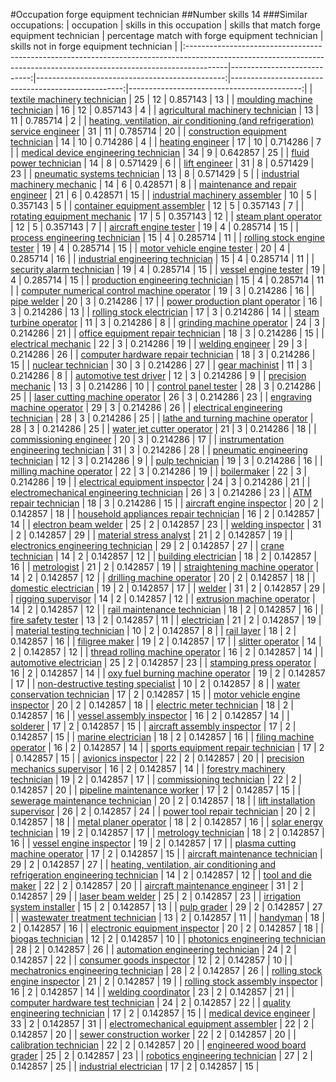 #Occupation forge equipment technician
##Number skills 14
###Similar occupations:
| occupation                                                                                                                                                            |   skills in this occupation |   skills that match forge equipment technician |   percentage match with forge equipment technician |   skills not in forge equipment technician |
|:----------------------------------------------------------------------------------------------------------------------------------------------------------------------|----------------------------:|-----------------------------------------------:|---------------------------------------------------:|-------------------------------------------:|
| [textile machinery technician](textile_machinery_technician.md)                                                                                                       |                          25 |                                             12 |                                           0.857143 |                                         13 |
| [moulding machine technician](moulding_machine_technician.md)                                                                                                         |                          16 |                                             12 |                                           0.857143 |                                          4 |
| [agricultural machinery technician](agricultural_machinery_technician.md)                                                                                             |                          13 |                                             11 |                                           0.785714 |                                          2 |
| [heating, ventilation, air conditioning (and refrigeration) service engineer](heating,_ventilation,_air_conditioning_(and_refrigeration)_service_engineer.md)         |                          31 |                                             11 |                                           0.785714 |                                         20 |
| [construction equipment technician](construction_equipment_technician.md)                                                                                             |                          14 |                                             10 |                                           0.714286 |                                          4 |
| [heating engineer](heating_engineer.md)                                                                                                                               |                          17 |                                             10 |                                           0.714286 |                                          7 |
| [medical device engineering technician](medical_device_engineering_technician.md)                                                                                     |                          34 |                                              9 |                                           0.642857 |                                         25 |
| [fluid power technician](fluid_power_technician.md)                                                                                                                   |                          14 |                                              8 |                                           0.571429 |                                          6 |
| [lift engineer](lift_engineer.md)                                                                                                                                     |                          31 |                                              8 |                                           0.571429 |                                         23 |
| [pneumatic systems technician](pneumatic_systems_technician.md)                                                                                                       |                          13 |                                              8 |                                           0.571429 |                                          5 |
| [industrial machinery mechanic](industrial_machinery_mechanic.md)                                                                                                     |                          14 |                                              6 |                                           0.428571 |                                          8 |
| [maintenance and repair engineer](maintenance_and_repair_engineer.md)                                                                                                 |                          21 |                                              6 |                                           0.428571 |                                         15 |
| [industrial machinery assembler](industrial_machinery_assembler.md)                                                                                                   |                          10 |                                              5 |                                           0.357143 |                                          5 |
| [container equipment assembler](container_equipment_assembler.md)                                                                                                     |                          12 |                                              5 |                                           0.357143 |                                          7 |
| [rotating equipment mechanic](rotating_equipment_mechanic.md)                                                                                                         |                          17 |                                              5 |                                           0.357143 |                                         12 |
| [steam plant operator](steam_plant_operator.md)                                                                                                                       |                          12 |                                              5 |                                           0.357143 |                                          7 |
| [aircraft engine tester](aircraft_engine_tester.md)                                                                                                                   |                          19 |                                              4 |                                           0.285714 |                                         15 |
| [process engineering technician](process_engineering_technician.md)                                                                                                   |                          15 |                                              4 |                                           0.285714 |                                         11 |
| [rolling stock engine tester](rolling_stock_engine_tester.md)                                                                                                         |                          19 |                                              4 |                                           0.285714 |                                         15 |
| [motor vehicle engine tester](motor_vehicle_engine_tester.md)                                                                                                         |                          20 |                                              4 |                                           0.285714 |                                         16 |
| [industrial engineering technician](industrial_engineering_technician.md)                                                                                             |                          15 |                                              4 |                                           0.285714 |                                         11 |
| [security alarm technician](security_alarm_technician.md)                                                                                                             |                          19 |                                              4 |                                           0.285714 |                                         15 |
| [vessel engine tester](vessel_engine_tester.md)                                                                                                                       |                          19 |                                              4 |                                           0.285714 |                                         15 |
| [production engineering technician](production_engineering_technician.md)                                                                                             |                          15 |                                              4 |                                           0.285714 |                                         11 |
| [computer numerical control machine operator](computer_numerical_control_machine_operator.md)                                                                         |                          19 |                                              3 |                                           0.214286 |                                         16 |
| [pipe welder](pipe_welder.md)                                                                                                                                         |                          20 |                                              3 |                                           0.214286 |                                         17 |
| [power production plant operator](power_production_plant_operator.md)                                                                                                 |                          16 |                                              3 |                                           0.214286 |                                         13 |
| [rolling stock electrician](rolling_stock_electrician.md)                                                                                                             |                          17 |                                              3 |                                           0.214286 |                                         14 |
| [steam turbine operator](steam_turbine_operator.md)                                                                                                                   |                          11 |                                              3 |                                           0.214286 |                                          8 |
| [grinding machine operator](grinding_machine_operator.md)                                                                                                             |                          24 |                                              3 |                                           0.214286 |                                         21 |
| [office equipment repair technician](office_equipment_repair_technician.md)                                                                                           |                          18 |                                              3 |                                           0.214286 |                                         15 |
| [electrical mechanic](electrical_mechanic.md)                                                                                                                         |                          22 |                                              3 |                                           0.214286 |                                         19 |
| [welding engineer](welding_engineer.md)                                                                                                                               |                          29 |                                              3 |                                           0.214286 |                                         26 |
| [computer hardware repair technician](computer_hardware_repair_technician.md)                                                                                         |                          18 |                                              3 |                                           0.214286 |                                         15 |
| [nuclear technician](nuclear_technician.md)                                                                                                                           |                          30 |                                              3 |                                           0.214286 |                                         27 |
| [gear machinist](gear_machinist.md)                                                                                                                                   |                          11 |                                              3 |                                           0.214286 |                                          8 |
| [automotive test driver](automotive_test_driver.md)                                                                                                                   |                          12 |                                              3 |                                           0.214286 |                                          9 |
| [precision mechanic](precision_mechanic.md)                                                                                                                           |                          13 |                                              3 |                                           0.214286 |                                         10 |
| [control panel tester](control_panel_tester.md)                                                                                                                       |                          28 |                                              3 |                                           0.214286 |                                         25 |
| [laser cutting machine operator](laser_cutting_machine_operator.md)                                                                                                   |                          26 |                                              3 |                                           0.214286 |                                         23 |
| [engraving machine operator](engraving_machine_operator.md)                                                                                                           |                          29 |                                              3 |                                           0.214286 |                                         26 |
| [electrical engineering technician](electrical_engineering_technician.md)                                                                                             |                          28 |                                              3 |                                           0.214286 |                                         25 |
| [lathe and turning machine operator](lathe_and_turning_machine_operator.md)                                                                                           |                          28 |                                              3 |                                           0.214286 |                                         25 |
| [water jet cutter operator](water_jet_cutter_operator.md)                                                                                                             |                          21 |                                              3 |                                           0.214286 |                                         18 |
| [commissioning engineer](commissioning_engineer.md)                                                                                                                   |                          20 |                                              3 |                                           0.214286 |                                         17 |
| [instrumentation engineering technician](instrumentation_engineering_technician.md)                                                                                   |                          31 |                                              3 |                                           0.214286 |                                         28 |
| [pneumatic engineering technician](pneumatic_engineering_technician.md)                                                                                               |                          12 |                                              3 |                                           0.214286 |                                          9 |
| [pulp technician](pulp_technician.md)                                                                                                                                 |                          19 |                                              3 |                                           0.214286 |                                         16 |
| [milling machine operator](milling_machine_operator.md)                                                                                                               |                          22 |                                              3 |                                           0.214286 |                                         19 |
| [boilermaker](boilermaker.md)                                                                                                                                         |                          22 |                                              3 |                                           0.214286 |                                         19 |
| [electrical equipment inspector](electrical_equipment_inspector.md)                                                                                                   |                          24 |                                              3 |                                           0.214286 |                                         21 |
| [electromechanical engineering technician](electromechanical_engineering_technician.md)                                                                               |                          26 |                                              3 |                                           0.214286 |                                         23 |
| [ATM repair technician](ATM_repair_technician.md)                                                                                                                     |                          18 |                                              3 |                                           0.214286 |                                         15 |
| [aircraft engine inspector](aircraft_engine_inspector.md)                                                                                                             |                          20 |                                              2 |                                           0.142857 |                                         18 |
| [household appliances repair technician](household_appliances_repair_technician.md)                                                                                   |                          16 |                                              2 |                                           0.142857 |                                         14 |
| [electron beam welder](electron_beam_welder.md)                                                                                                                       |                          25 |                                              2 |                                           0.142857 |                                         23 |
| [welding inspector](welding_inspector.md)                                                                                                                             |                          31 |                                              2 |                                           0.142857 |                                         29 |
| [material stress analyst](material_stress_analyst.md)                                                                                                                 |                          21 |                                              2 |                                           0.142857 |                                         19 |
| [electronics engineering technician](electronics_engineering_technician.md)                                                                                           |                          29 |                                              2 |                                           0.142857 |                                         27 |
| [crane technician](crane_technician.md)                                                                                                                               |                          14 |                                              2 |                                           0.142857 |                                         12 |
| [building electrician](building_electrician.md)                                                                                                                       |                          18 |                                              2 |                                           0.142857 |                                         16 |
| [metrologist](metrologist.md)                                                                                                                                         |                          21 |                                              2 |                                           0.142857 |                                         19 |
| [straightening machine operator](straightening_machine_operator.md)                                                                                                   |                          14 |                                              2 |                                           0.142857 |                                         12 |
| [drilling machine operator](drilling_machine_operator.md)                                                                                                             |                          20 |                                              2 |                                           0.142857 |                                         18 |
| [domestic electrician](domestic_electrician.md)                                                                                                                       |                          19 |                                              2 |                                           0.142857 |                                         17 |
| [welder](welder.md)                                                                                                                                                   |                          31 |                                              2 |                                           0.142857 |                                         29 |
| [rigging supervisor](rigging_supervisor.md)                                                                                                                           |                          14 |                                              2 |                                           0.142857 |                                         12 |
| [extrusion machine operator](extrusion_machine_operator.md)                                                                                                           |                          14 |                                              2 |                                           0.142857 |                                         12 |
| [rail maintenance technician](rail_maintenance_technician.md)                                                                                                         |                          18 |                                              2 |                                           0.142857 |                                         16 |
| [fire safety tester](fire_safety_tester.md)                                                                                                                           |                          13 |                                              2 |                                           0.142857 |                                         11 |
| [electrician](electrician.md)                                                                                                                                         |                          21 |                                              2 |                                           0.142857 |                                         19 |
| [material testing technician](material_testing_technician.md)                                                                                                         |                          10 |                                              2 |                                           0.142857 |                                          8 |
| [rail layer](rail_layer.md)                                                                                                                                           |                          18 |                                              2 |                                           0.142857 |                                         16 |
| [filigree maker](filigree_maker.md)                                                                                                                                   |                          19 |                                              2 |                                           0.142857 |                                         17 |
| [slitter operator](slitter_operator.md)                                                                                                                               |                          14 |                                              2 |                                           0.142857 |                                         12 |
| [thread rolling machine operator](thread_rolling_machine_operator.md)                                                                                                 |                          16 |                                              2 |                                           0.142857 |                                         14 |
| [automotive electrician](automotive_electrician.md)                                                                                                                   |                          25 |                                              2 |                                           0.142857 |                                         23 |
| [stamping press operator](stamping_press_operator.md)                                                                                                                 |                          16 |                                              2 |                                           0.142857 |                                         14 |
| [oxy fuel burning machine operator](oxy_fuel_burning_machine_operator.md)                                                                                             |                          19 |                                              2 |                                           0.142857 |                                         17 |
| [non-destructive testing specialist](non-destructive_testing_specialist.md)                                                                                           |                          10 |                                              2 |                                           0.142857 |                                          8 |
| [water conservation technician](water_conservation_technician.md)                                                                                                     |                          17 |                                              2 |                                           0.142857 |                                         15 |
| [motor vehicle engine inspector](motor_vehicle_engine_inspector.md)                                                                                                   |                          20 |                                              2 |                                           0.142857 |                                         18 |
| [electric meter technician](electric_meter_technician.md)                                                                                                             |                          18 |                                              2 |                                           0.142857 |                                         16 |
| [vessel assembly inspector](vessel_assembly_inspector.md)                                                                                                             |                          16 |                                              2 |                                           0.142857 |                                         14 |
| [solderer](solderer.md)                                                                                                                                               |                          17 |                                              2 |                                           0.142857 |                                         15 |
| [aircraft assembly inspector](aircraft_assembly_inspector.md)                                                                                                         |                          17 |                                              2 |                                           0.142857 |                                         15 |
| [marine electrician](marine_electrician.md)                                                                                                                           |                          18 |                                              2 |                                           0.142857 |                                         16 |
| [filing machine operator](filing_machine_operator.md)                                                                                                                 |                          16 |                                              2 |                                           0.142857 |                                         14 |
| [sports equipment repair technician](sports_equipment_repair_technician.md)                                                                                           |                          17 |                                              2 |                                           0.142857 |                                         15 |
| [avionics inspector](avionics_inspector.md)                                                                                                                           |                          22 |                                              2 |                                           0.142857 |                                         20 |
| [precision mechanics supervisor](precision_mechanics_supervisor.md)                                                                                                   |                          16 |                                              2 |                                           0.142857 |                                         14 |
| [forestry machinery technician](forestry_machinery_technician.md)                                                                                                     |                          19 |                                              2 |                                           0.142857 |                                         17 |
| [commissioning technician](commissioning_technician.md)                                                                                                               |                          22 |                                              2 |                                           0.142857 |                                         20 |
| [pipeline maintenance worker](pipeline_maintenance_worker.md)                                                                                                         |                          17 |                                              2 |                                           0.142857 |                                         15 |
| [sewerage maintenance technician](sewerage_maintenance_technician.md)                                                                                                 |                          20 |                                              2 |                                           0.142857 |                                         18 |
| [lift installation supervisor](lift_installation_supervisor.md)                                                                                                       |                          26 |                                              2 |                                           0.142857 |                                         24 |
| [power tool repair technician](power_tool_repair_technician.md)                                                                                                       |                          20 |                                              2 |                                           0.142857 |                                         18 |
| [metal planer operator](metal_planer_operator.md)                                                                                                                     |                          18 |                                              2 |                                           0.142857 |                                         16 |
| [solar energy technician](solar_energy_technician.md)                                                                                                                 |                          19 |                                              2 |                                           0.142857 |                                         17 |
| [metrology technician](metrology_technician.md)                                                                                                                       |                          18 |                                              2 |                                           0.142857 |                                         16 |
| [vessel engine inspector](vessel_engine_inspector.md)                                                                                                                 |                          19 |                                              2 |                                           0.142857 |                                         17 |
| [plasma cutting machine operator](plasma_cutting_machine_operator.md)                                                                                                 |                          17 |                                              2 |                                           0.142857 |                                         15 |
| [aircraft maintenance technician](aircraft_maintenance_technician.md)                                                                                                 |                          29 |                                              2 |                                           0.142857 |                                         27 |
| [heating, ventilation, air conditioning and refrigeration engineering technician](heating,_ventilation,_air_conditioning_and_refrigeration_engineering_technician.md) |                          14 |                                              2 |                                           0.142857 |                                         12 |
| [tool and die maker](tool_and_die_maker.md)                                                                                                                           |                          22 |                                              2 |                                           0.142857 |                                         20 |
| [aircraft maintenance engineer](aircraft_maintenance_engineer.md)                                                                                                     |                          31 |                                              2 |                                           0.142857 |                                         29 |
| [laser beam welder](laser_beam_welder.md)                                                                                                                             |                          25 |                                              2 |                                           0.142857 |                                         23 |
| [irrigation system installer](irrigation_system_installer.md)                                                                                                         |                          15 |                                              2 |                                           0.142857 |                                         13 |
| [pulp grader](pulp_grader.md)                                                                                                                                         |                          29 |                                              2 |                                           0.142857 |                                         27 |
| [wastewater treatment technician](wastewater_treatment_technician.md)                                                                                                 |                          13 |                                              2 |                                           0.142857 |                                         11 |
| [handyman](handyman.md)                                                                                                                                               |                          18 |                                              2 |                                           0.142857 |                                         16 |
| [electronic equipment inspector](electronic_equipment_inspector.md)                                                                                                   |                          20 |                                              2 |                                           0.142857 |                                         18 |
| [biogas technician](biogas_technician.md)                                                                                                                             |                          12 |                                              2 |                                           0.142857 |                                         10 |
| [photonics engineering technician](photonics_engineering_technician.md)                                                                                               |                          28 |                                              2 |                                           0.142857 |                                         26 |
| [automation engineering technician](automation_engineering_technician.md)                                                                                             |                          24 |                                              2 |                                           0.142857 |                                         22 |
| [consumer goods inspector](consumer_goods_inspector.md)                                                                                                               |                          12 |                                              2 |                                           0.142857 |                                         10 |
| [mechatronics engineering technician](mechatronics_engineering_technician.md)                                                                                         |                          28 |                                              2 |                                           0.142857 |                                         26 |
| [rolling stock engine inspector](rolling_stock_engine_inspector.md)                                                                                                   |                          21 |                                              2 |                                           0.142857 |                                         19 |
| [rolling stock assembly inspector](rolling_stock_assembly_inspector.md)                                                                                               |                          16 |                                              2 |                                           0.142857 |                                         14 |
| [welding coordinator](welding_coordinator.md)                                                                                                                         |                          23 |                                              2 |                                           0.142857 |                                         21 |
| [computer hardware test technician](computer_hardware_test_technician.md)                                                                                             |                          24 |                                              2 |                                           0.142857 |                                         22 |
| [quality engineering technician](quality_engineering_technician.md)                                                                                                   |                          17 |                                              2 |                                           0.142857 |                                         15 |
| [medical device engineer](medical_device_engineer.md)                                                                                                                 |                          33 |                                              2 |                                           0.142857 |                                         31 |
| [electromechanical equipment assembler](electromechanical_equipment_assembler.md)                                                                                     |                          22 |                                              2 |                                           0.142857 |                                         20 |
| [sewer construction worker](sewer_construction_worker.md)                                                                                                             |                          22 |                                              2 |                                           0.142857 |                                         20 |
| [calibration technician](calibration_technician.md)                                                                                                                   |                          22 |                                              2 |                                           0.142857 |                                         20 |
| [engineered wood board grader](engineered_wood_board_grader.md)                                                                                                       |                          25 |                                              2 |                                           0.142857 |                                         23 |
| [robotics engineering technician](robotics_engineering_technician.md)                                                                                                 |                          27 |                                              2 |                                           0.142857 |                                         25 |
| [industrial electrician](industrial_electrician.md)                                                                                                                   |                          17 |                                              2 |                                           0.142857 |                                         15 |
